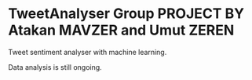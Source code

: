 # TweetAnalyser Group PROJECT BY Atakan MAVZER and Umut ZEREN
Tweet sentiment analyser with machine learning.

Data analysis is still ongoing.
